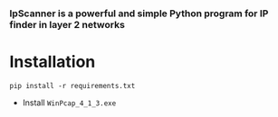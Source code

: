 ### IpScanner is a powerful and simple Python program for IP finder in layer 2 networks
# Installation
```
pip install -r requirements.txt
```
- Install `WinPcap_4_1_3.exe`
